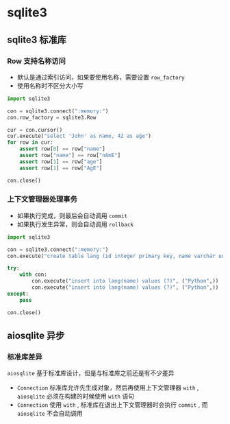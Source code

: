 # sqlite3

## sqlite3 标准库


### Row 支持名称访问

- 默认是通过索引访问，如果要使用名称，需要设置 `row_factory`
- 使用名称时不区分大小写

``` py linenums="1" hl_lines='4'
import sqlite3

con = sqlite3.connect(":memory:")
con.row_factory = sqlite3.Row

cur = con.cursor()
cur.execute("select 'John' as name, 42 as age")
for row in cur:
    assert row[0] == row["name"]
    assert row["name"] == row["nAmE"]
    assert row[1] == row["age"]
    assert row[1] == row["AgE"]

con.close()
```

### 上下文管理器处理事务

- 如果执行完成，则最后会自动调用 `commit`
- 如果执行发生异常，则会自动调用 `rollback`

``` py linenums="1"
import sqlite3

con = sqlite3.connect(":memory:")
con.execute("create table lang (id integer primary key, name varchar unique)")

try:
    with con:
        con.execute("insert into lang(name) values (?)", ("Python",))
        con.execute("insert into lang(name) values (?)", ("Python",))
except:
    pass

con.close()
```


## aiosqlite 异步


### 标准库差异

`aiosqlite` 基于标准库设计，但是与标准库之前还是有不少差异

- `Connection` 标准库允许先生成对象，然后再使用上下文管理器 `with` , `aiosqlite` 必须在构建的时候使用 `with` 语句
- `Connection` 使用 `with` , 标准库在退出上下文管理器时会执行 `commit` , 而 `aiosqlite` 不会自动调用
